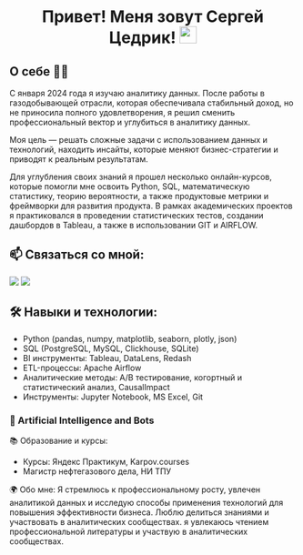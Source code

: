 <h1 align="center" >Привет! Меня зовут Сергей Цедрик!  <img src="https://media.giphy.com/media/hvRJCLFzcasrR4ia7z/giphy.gif" width="30px"> </h1>


## О себе  👨‍💻
С января 2024 года я изучаю аналитику данных. После работы в газодобывающей отрасли, которая обеспечивала стабильный доход, но не приносила полного удовлетворения, я решил сменить профессиональный вектор и углубиться в аналитику данных.

Моя цель — решать сложные задачи с использованием данных и технологий, находить инсайты, которые меняют бизнес-стратегии и приводят к реальным результатам.

Для углубления своих знаний я прошел несколько онлайн-курсов, которые помогли мне освоить Python, SQL, математическую статистику, теорию вероятности, а также продуктовые метрики и фреймворки для развития продукта. В рамках академических проектов я практиковался в проведении статистических тестов, создании дашбордов в Tableau, а также в использовании GIT и AIRFLOW.

## 📫 Связаться со мной:
[![](https://camo.githubusercontent.com/f8b8b70a2bbb0d3cb64c6a128ee14c2191da7b2b2bfb1d6f0d6a6aba224d6c79/68747470733a2f2f696d672e736869656c64732e696f2f62616467652f54656c656772616d2d626c75653f6c6f676f3d74656c656772616d266c6f676f436f6c6f723d7768697465267374796c653d666f722d7468652d6261646765)](https://t.me/Stsiedrik)
[![](https://camo.githubusercontent.com/1923dc8748af2ba3baefbb9e3f271d56af1a24007ee593dfeef55649b289dc9c/68747470733a2f2f696d672e736869656c64732e696f2f62616467652f564b2d626c75653f6c6f676f3d564b266c6f676f436f6c6f723d7768697465267374796c653d666f722d7468652d6261646765)](https://vk.com/id141481321)

## 🛠 Навыки и технологии:

- Python (pandas, numpy, matplotlib, seaborn, plotly, json)
- SQL (PostgreSQL, MySQL, Clickhouse, SQLite)
- BI инструменты: Tableau, DataLens, Redash
- ETL-процессы: Apache Airflow
- Аналитические методы: A/B тестирование, когортный и статистический анализ, CausalImpact
- Инструменты: Jupyter Notebook, MS Excel, Git
### 🤖 Artificial Intelligence and Bots


📚 Образование и курсы:
- Курсы: Яндекс Практикум, Karpov.courses
- Магистр нефтегазового дела, НИ ТПУ

🌍 Обо мне: Я стремлюсь к профессиональному росту, увлечен аналитикой данных и исследую способы применения технологий для повышения эффективности бизнеса. Люблю делиться знаниями и участвовать в аналитических сообществах. я увлекаюсь чтением профессиональной литературы и участвую в аналитических сообществах.
